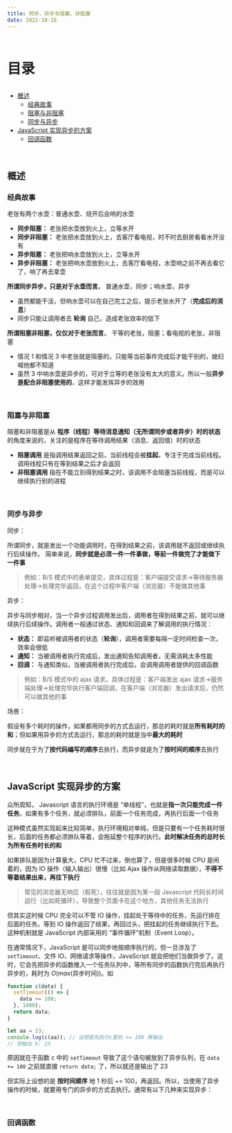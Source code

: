 ```yaml
---
title: 同步、异步与阻塞、非阻塞
date: 2022-10-16
---
```


<br><p style="font-size: 32px; font-weight: bold;">目录</p>

<!-- @import "[TOC]" {cmd="toc" depthFrom=2 depthTo=5 orderedList=false} -->

<!-- code_chunk_output -->

- [概述](#概述)
  - [经典故事](#经典故事)
  - [阻塞与非阻塞](#阻塞与非阻塞)
  - [同步与异步](#同步与异步)
- [JavaScript 实现异步的方案](#javascript-实现异步的方案)
  - [回调函数](#回调函数)

<!-- /code_chunk_output -->

<br>

## 概述

### 经典故事

老张有两个水壶：普通水壶、烧开后会响的水壶

- **同步阻塞：** 老张把水壶放到火上，立等水开
- **同步非阻塞：** 老张把水壶放到火上，去客厅看电视，时不时去厨房看看水开没有
- **异步阻塞：** 老张把响水壶放到火上，立等水开
- **异步非阻塞：** 老张把响水壶放到火上，去客厅看电视，水壶响之前不再去看它了，响了再去拿壶

**所谓同步异步，只是对于水壶而言**。 普通水壶，同步；响水壶，异步

- 虽然都能干活，但响水壶可以在自己完工之后，提示老张水开了（**完成后的消息**）
- 同步只能让调用者去 **轮询** 自己，造成老张效率的低下

**所谓阻塞非阻塞，仅仅对于老张而言**。 干等的老张，阻塞；看电视的老张，非阻塞

- 情况 1 和情况 3 中老张就是阻塞的，只能等当前事件完成后才能干别的，媳妇喊他都不知道
- 虽然 3 中响水壶是异步的，可对于立等的老张没有太大的意义。所以一般**异步是配合非阻塞使用的**，这样才能发挥异步的效用

<br>

### 阻塞与非阻塞

阻塞和非阻塞是从 **程序（线程）等待消息通知（无所谓同步或者异步）时的状态** 的角度来说的，关注的是程序在等待调用结果（消息、返回值）时的状态

- **阻塞调用** 是指调用结果返回之前，当前线程会被**挂起**，专注于完成当前线程。调用线程只有在等到结果之后才会返回
- **非阻塞调用** 指在不能立刻得到结果之时，该调用不会阻塞当前线程，而是可以继续执行别的进程

<br>

### 同步与异步

<div class="h5">同步：</div>

所谓同步，就是发出一个功能调用时，在得到结果之前，该调用就不返回或继续执行后续操作。 简单来说，**同步就是必须一件一件事做，等前一件做完了才能做下一件事**

> 例如：B/S 模式中的表单提交，具体过程是：客户端提交请求->等待服务器处理->处理完毕返回，在这个过程中客户端（浏览器）不能做其他事

<div class="h5">异步：</div>

异步与同步相对，当一个异步过程调用发出后，调用者在得到结果之前，就可以继续执行后续操作。调用者一般通过状态、通知和回调来了解调用的执行情况：

- **状态：** 即监听被调用者的状态（**轮询**），调用者需要每隔一定时间检查一次，效率会很低
- **通知：** 当被调用者执行完成后，发出通知告知调用者，无需消耗太多性能
- **回调：** 与通知类似，当被调用者执行完成后，会调用调用者提供的回调函数

> 例如：B/S 模式中的 ajax 请求，具体过程是：客户端发出 ajax 请求->服务端处理->处理完毕执行客户端回调，在客户端（浏览器）发出请求后，仍然可以做其他的事

<div class="h5">场景：</div>

假设有多个耗时的操作，如果都用同步的方式去运行，那总的耗时就是**所有耗时的和**；但如果用异步的方式去运行，那总的耗时就是当中**最大的耗时**

同步就在于为了**按代码编写的顺序**去执行，而异步就是为了**按时间的顺序**去执行

<br>

## JavaScript 实现异步的方案

<div class="art">

众所周知， Javascript 语言的执行环境是 “单线程”，也就是**指一次只能完成一件任务**。如果有多个任务，就必须排队，前面一个任务完成，再执行后面一个任务

这种模式虽然实现起来比较简单，执行环境相对单纯，但是只要有一个任务耗时很长，后面的任务都必须排队等着，会拖延整个程序的执行。**此时解决任务的总时长为所有任务时长的和**

如果排队是因为计算量大，CPU 忙不过来，倒也算了，但是很多时候 CPU 是闲着的，因为 IO 操作（输入输出）很慢（比如 Ajax 操作从网络读取数据），**不得不等着结果出来，再往下执行**

> 常见的浏览器无响应（假死），往往就是因为某一段 Javascript 代码长时间运行（比如死循环），导致整个页面卡在这个地方，其他任务无法执行

但其实这时候 CPU 完全可以不管 IO 操作，挂起处于等待中的任务，先运行排在后面的任务。等到 IO 操作返回了结果，再回过头，把挂起的任务继续执行下去。这种机制就是 JavaScript 内部采用的 “事件循环”机制（Event Loop）。

在通常情况下，JavaScript 是可以同步地按顺序执行的，但一旦涉及了 `setTimeout`、文件 IO、网络请求等操作，JavaScript 就会把他们当做异步了。这时，它会先把异步的函数推入一个任务队列中，等所有同步的函数执行完后再执行异步的，耗时为 $O(max(\text{异步时间}))$。如

```js {.line-numbers}
function c(data) {
  setTimeout(() => {
    data += 100;
  }, 1000);
  return data;
}

let aa = 23;
console.log(c(aa)); // 设想是先执行c里的 += 100 再输出
// 但输出 b: 23
```

原因就在于函数 c 中的 `setTimeout` 导致了这个语句被放到了异步队列，在 `data += 100` 之前就直接 `return data;` 了，所以就还是输出了 23

但实际上设想的是 **按时间顺序** 地 1 秒后 += 100，再返回。所以，当使用了异步操作的时候，就要用专门的异步的方式去执行。通常有以下几种来实现异步：

</div>

<br>

### 回调函数
